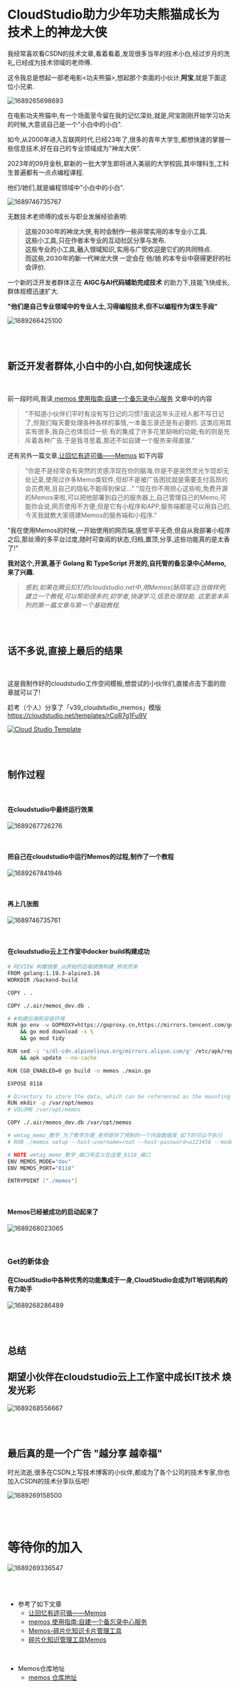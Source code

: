# CloudStudio助力少年功夫熊猫成长为技术上的神龙大侠

我经常喜欢看CSDN的技术文章,看着看着,发现很多当年的技术小白,经过岁月的洗礼,已经成为技术领域的老师傅.

这令我总是想起一部老电影<功夫熊猫>,想起那个卖面的小伙计,**阿宝**,就是下面这位小兄弟.

![1689265698693](image/功夫熊猫/1689265698693.png)

在电影功夫熊猫中,有一个场面至今留在我的记忆深处,就是,阿宝刚刚开始学习功夫的时候,大意说自己是一个"小白中的小白".

如今,从2000年进入互联网时代,已经23年了,很多的青年大学生,都想快速的掌握一些信息技术,好在自己的专业领域成为"神龙大侠".

2023年的09月金秋,崭新的一批大学生即将进入美丽的大学校园,其中理科生,工科生普遍都有一点点编程课程.

他们/她们,就是编程领域中"小白中的小白".

![1689746735767](image/功夫熊猫/1689746735767.jpg)

无数技术老师傅的成长与职业发展经验表明:

> **这些2030年的神龙大侠,有时会制作一些非常实用的本专业小工具.**  
> **这些小工具,只在作者本专业的互动社区分享与发布.**  
> **这些专业的小工具,融入领域知识,实用与广受欢迎是它们的共同特点.**  
> **而这些,2030年的新一代神龙大侠 一定会在 他/她 的本专业中获得更好的社会评价.**  

一个新的泛开发者群体正在 **AIGC与AI代码辅助完成技术** 的助力下,技能飞快成长,群体规模迅速扩大.

**"他们是自己专业领域中的专业人士,习得编程技术,但不以编程作为谋生手段"**

![1689266425100](image/功夫熊猫/1689266425100.png)

<br/>
<br/>

## 新泛开发者群体,小白中的小白,如何快速成长

<br/>

前一段时间,我读[ memos 使用指南:自建一个备忘录中心服务](https://zhuanlan.zhihu.com/p/589633444) 文章中的内容

> "不知道小伙伴们平时有没有写日记的习惯?虽说这年头正经人都不写日记了,但我们每天要处理各种各样的事情,一本备忘录还是有必要的.
> 这类应用其实有很多,我自己也体验过一些.有的集成了许多花里胡哨的功能;有的则是充斥着各种广告.于是我寻思着,那还不如自建一个服务来得直接."

还有另外一篇文章,[让回忆有迹可循——Memos](https://www.kejiwanjia.com/jiaocheng/129450.html) 如下内容

> "你是不是经常会有突然的灵感浮现在你的脑海,你是不是突然灵光乍现却无处记录,使用过许多Memo类软件,但却不是被广告困扰就是需要支付高昂的会员费用,且自己的隐私不能得到保证..."
> "现在你不用担心这些啦,免费开源的Memos来啦,可以把他部署到自己的服务器上,自己管理自己的Memo,可能你会说,网页使用不方便,但是它有小程序和APP,服务端都是可以用自己的,今天我就教大家搭建Memos的服务端和小程序."

"我在使用Memos的时候,一开始使用的网页端,感觉平平无奇,但自从我部署小程序之后,那丝滑的多平台过度,随时可查阅的状态,归档,置顶,分享,这些功能真的是太香了!"

**我对这个,开源,基于 Golang 和 TypeScript 开发的,自托管的备忘录中心Memo,来了兴趣.**

> *感到,如果在腾云扣钉的cloudstudio.net中,用Memos(脉陌笔记)当做样例,建立一个教程,可以帮助很多的,初学者,快速学习,信息处理技能.*
> *这里是本系列的第一篇文章与第一个基础教程.*

<br/>
<br/>

## 话不多说,直接上最后的结果

<br/>

这是我制作好的cloudstudio工作空间模板,想尝试的小伙伴们,直接点击下面的勋章就可以了!

赶考（个人）分享了「v39_cloudstudio_memos」模版 https://cloudstudio.net/templates/rCqR7g1Fu9V

[![Cloud Studio Template](https://cs-res.codehub.cn/common/assets/icon-badge.svg)](https://cloudstudio.net/templates/rCqR7g1Fu9V)

<br/>
<br/>

## 制作过程

<br/>

#### **在cloudstudio中最终运行效果**

![1689267726276](image/功夫熊猫/1689267726276.png)

<br/>

#### **把自己在cloudstudio中运行Memos的过程,制作了一个教程**

![1689267841946](image/功夫熊猫/1689267841946.png)

<br/>

#### **再上几张图**

<!-- 下面是v32版本的图 -->

![1689746735761](image/功夫熊猫/1689746735761.png)

<!-- 下面是v28版本的图 -->

<!-- ![1689267929099](image/功夫熊猫/1689267929099.png) -->

<br/>

#### **在cloudstudio云上工作室中docker build构建成功**

```bash
# REVIEW 构建镜像_从原始的后端镜像构建_修改而来
FROM golang:1.19.3-alpine3.16
WORKDIR /backend-build

COPY . .

COPY ./.air/memos_dev.db .

# #构建后端和安装环境
RUN go env -w GOPROXY=https://goproxy.cn,https://mirrors.tencent.com/go/,https://mirrors.aliyun.com/goproxy,https://proxy.golang.com.cn,direct \
    && go mod download -x \
    && go mod tidy

RUN sed -i 's/dl-cdn.alpinelinux.org/mirrors.aliyun.com/g' /etc/apk/repositories \
    && apk update --no-cache

RUN CGO_ENABLED=0 go build -o memos ./main.go

EXPOSE 8118

# Directory to store the data, which can be referenced as the mounting point.
RUN mkdir -p /var/opt/memos
# VOLUME /var/opt/memos

COPY ./.air/memos_dev.db /var/opt/memos

# wmtag_memo_教学_为了教学方便_老师提供了预制的一个内容数据库_如下的可以不执行
# RUN ./memos setup --host-username=root --host-password=a123456 --mode dev

# NOTE wmtag_memo_教学_端口号定义在这里_8118_端口
ENV MEMOS_MODE="dev"
ENV MEMOS_PORT="8118"

ENTRYPOINT ["./memos"]

```

<br/>

#### **Memos已经被成功的启动起来了**

![1689268023065](image/功夫熊猫/1689268023065.png)

<br/>

### **Get的新体会**

#### **在CloudStudio中各种优秀的功能集成于一身,CloudStudio会成为IT培训机构的有力助手**

![1689268286489](image/功夫熊猫/1689268286489.png)

<br/>
<br/>

## 总结

## 期望小伙伴在cloudstudio云上工作室中成长IT技术 焕发光彩

![1689268556667](image/功夫熊猫/1689268556667.png)

<br/>
<br/>

## 最后真的是一个广告 "越分享 越幸福"

时光流逝,很多在CSDN上写技术博客的小伙伴,都成为了各个公司的技术专家,你也加入CSDN的技术分享队伍吧!

![1689269158500](image/功夫熊猫/1689269158500.png)

<br/>
<br/>

# 等待你的加入

![1689269336547](image/功夫熊猫/1689269336547.png)

<br/>
<br/>

- 参考了如下文章
  - [让回忆有迹可循——Memos](https://www.kejiwanjia.com/jiaocheng/129450.html)
  - [memos 使用指南:自建一个备忘录中心服务](https://zhuanlan.zhihu.com/p/589633444)
  - [Memos-碎片化知识卡片管理工具](https://blog.csdn.net/weixin_45694843/article/details/130308387)
  - [碎片化知识管理工具Memos](https://blog.csdn.net/wbsu2004/article/details/125594736)

<br/>

- Memos仓库地址
  - [memos 仓库地址](https://github.com/usememos/memos)
